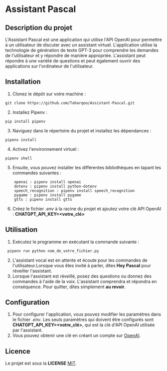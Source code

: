 # Assistant Pascal

## Description du projet
L'Assistant Pascal est une application qui utilise l'API OpenAI pour permettre à un utilisateur de discuter avec un assistant virtuel. L'application utilise la technologie de génération de texte GPT-3 pour comprendre les demandes de l'utilisateur et y répondre de manière appropriée. L'assistant peut répondre à une variété de questions et peut également ouvrir des applications sur l'ordinateur de l'utilisateur.

## Installation
1.	Clonez le dépôt sur votre machine : 

```
git clone https://github.com/Taharqoo/Assistant-Pascal.git

```
2.	Installez Pipenv : 

```
pip install pipenv

```
3.	Naviguez dans le répertoire du projet et installez les dépendances :

```
pipenv install

```
4.	Activez l'environnement virtuel : 

```
pipenv shell

```
5.	Ensuite, vous pouvez installer les différentes bibliothèques en tapant les commandes suivantes :

```
	openai : pipenv install openai
	dotenv : pipenv install python-dotenv
	speech_recognition : pipenv install speech_recognition
	pygame : pipenv install pygame
	gtts : pipenv install gtts

```
6.	Créez le fichier *.env* à la racine du projet et ajoutez votre clé API OpenAI : **CHATGPT_API_KEY=<votre_clé>**

## Utilisation
1.	Exécutez le programme en exécutant la commande suivante :

```
 pipenv run python nom_de_votre_fichier.py

```
2.	L'assistant vocal est en attente et écoute pour les commandes de l'utilisateur.Lorsque vous êtes invité à parler, dites **Hey Pascal** pour réveiller l'assistant.
3.	Lorsque l'assistant est réveillé, posez des questions ou donnez des commandes à l'aide de la voix. L'assistant comprendra et répondra en conséquence. Pour quitter, dites simplement **au revoir**.

## Configuration
1.	Pour configurer l'application, vous pouvez modifier les paramètres dans le fichier *.env*. Les seuls paramètres qui doivent être configurés sont **CHATGPT_API_KEY=<votre_clé>**, qui est la clé d'API OpenAI utilisée par l'assistant.
2.	Vous pouvez obtenir une clé en créant un compte sur [OpenAI](https://beta.openai.com/signup/).

## Licence
Le projet est sous la **LICENSE** [MIT](https://opensource.org/license/mit/).
